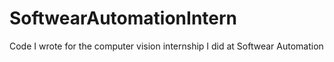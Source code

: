 # SoftwearAutomationIntern
Code I wrote for the computer vision internship I did at Softwear Automation
